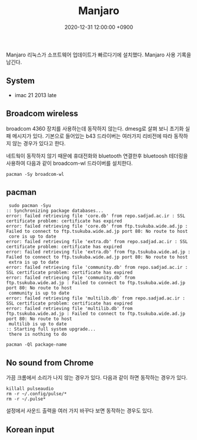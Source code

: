 ﻿---
title: Manjaro
date:  2020-12-31 12:00:00 +0900
last_modified_at: 2020-12-31 12:00:00 +0900
categories:
  - Manjaro
  - Deepin
---

Manjaro 리눅스가 소프트웨어 업데이트가 빠르다기에 설치했다.
Manjaro 사용 기록을 남긴다.

System
------

- imac 21 2013 late

## Broadcom wireless

broadcom 4360 장치를 사용하는데 동작하지 않는다.
dmesg로 살펴 보니 초기화 실패 메시지가 있다.
기본으로 들어있는 b43 드라이버는 여러가지 리비전에 따라 동작하지 않는 경우가 있다고 한다.

네트웍이 동작하지 않기 때문에 휴대전화와 bluetooth 연결한후 bluetoosh 테더링을 사용하여
다음과 같이 broadcom-wl 드라이버를 설치한다.

```
pacman -Sy broadcom-wl
```

## pacman

```
 sudo pacman -Syu
:: Synchronizing package databases...
error: failed retrieving file 'core.db' from repo.sadjad.ac.ir : SSL certificate problem: certificate has expired
error: failed retrieving file 'core.db' from ftp.tsukuba.wide.ad.jp : Failed to connect to ftp.tsukuba.wide.ad.jp port 80: No route to host
 core is up to date
error: failed retrieving file 'extra.db' from repo.sadjad.ac.ir : SSL certificate problem: certificate has expired
error: failed retrieving file 'extra.db' from ftp.tsukuba.wide.ad.jp : Failed to connect to ftp.tsukuba.wide.ad.jp port 80: No route to host
 extra is up to date
error: failed retrieving file 'community.db' from repo.sadjad.ac.ir : SSL certificate problem: certificate has expired
error: failed retrieving file 'community.db' from ftp.tsukuba.wide.ad.jp : Failed to connect to ftp.tsukuba.wide.ad.jp port 80: No route to host
 community is up to date
error: failed retrieving file 'multilib.db' from repo.sadjad.ac.ir : SSL certificate problem: certificate has expired
error: failed retrieving file 'multilib.db' from ftp.tsukuba.wide.ad.jp : Failed to connect to ftp.tsukuba.wide.ad.jp port 80: No route to host
 multilib is up to date
:: Starting full system upgrade...
 there is nothing to do
```

```
pacman -Ql package-name
```

## No sound from Chrome

가끔 크롬에서 소리가 나지 않는 경우가 있다. 다음과 같이 하면 동작하는 경우가 있다.

```
killall pulseaudio
rm -r ~/.config/pulse/*
rm -r ~/.pulse*
```

설정에서 사운드 출력을 여러 가지 바꾸다 보면 동작하는 경우도 있다.

## Korean input

